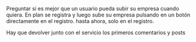 Preguntar si es mejor que un usuario pueda subir su empresa cuando quiera.
En plan se registra y luego sube su empresa pulsando en un botón
directamente en el registro. hasta ahora, solo en el registro.

Hay que devolver junto con el servicio los primeros comentarios y posts